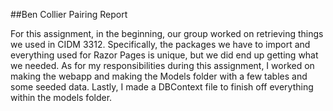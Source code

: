 ##Ben Collier Pairing Report

For this assignment, in the beginning, our group worked on retrieving things we used in CIDM 3312. Specifically, the packages we have to import and everything used for Razor Pages is unique, but we did end up getting what we needed. As for my responsibilities during this assignment, I worked on making the webapp and making the Models folder with a few tables and some seeded data. Lastly, I made a DBContext file to finish off everything within the models folder. 